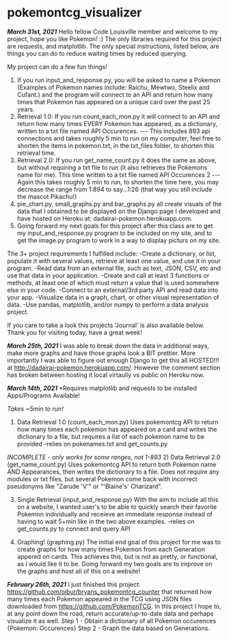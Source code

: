 # pokemontcg_visualizer
***March 31st, 2021***
Hello fellow Code Louisville member and welcome to my project, hope you like Pokemon! :)
The only libraries required for this project are requests, and matplotlib. 
The only special instructions, listed below, are things you can do to reduce waiting times by reduced querying. 

My project can do a few fun things! 
1) If you run input_and_response.py, you will be asked to name a Pokemon (Examples of Pokemon names include: Raichu, Mewtwo, Steelix and Cufant.) and the program will connect to an API and return how many times that Pokemon has appeared on a unique card over the past 25 years.
2) Retrieval 1.0: If you run count_each_mon.py it will connect to an API and return how many times EVERY Pokemon has appeared, as a dictionary, written to a txt file named API Occurences. --- This includes 893 api connections and takes roughly 5 min to run on my computer, feel free to shorten the items in pokemon.txt, in the txt_files folder, to shorten this retrieval time.
3) Retrieval 2.0: If you run get_name_count.py it does the same as above, but without requiring a txt file to run (it also retrieves the Pokemons name for me). This time written to a txt file named API Occurences 2 --- Again this takes roughly 5 min to run, to shorten the time here, you may decrease the range from 1:894 to say...1:26 (that way you still include the mascot Pikachu!)
4) pie_chart.py, small_graphs.py and bar_graphs.py all create visuals of the data that I obtained to be displayed on the Django page I developed and have hosted on Heroku at: dadairai-pokemon.herokuapp.com.
5) Going forward my next goals for this project after this class are to get my input_and_response.py program to be included on my site, and to get the image.py program to work in a way to display picturs on my site.

The 3+ project requirements I fulfilled include:
-Create a dictionary, or list, populate it with several values, retrieve at least one value, and use it in your program.
-Read data from an external file, such as text, JSON, CSV, etc and use that data in your application.
-Create and call at least 3 functions or methods, at least one of which must return a value that is used somewhere else in your code. 
-Connect to an external/3rd party API and read data into your app.
-Visualize data in a graph, chart, or other visual representation of data.
-Use pandas, matplotlib, and/or numpy to perform a data analysis project. 

If you care to take a look this projects 'Journal' is also available below. Thank you for visiting today, have a great week!











***March 25th, 2021***
I was able to break down the data in additional ways, make more graphs and have those graphs look a BIT prettier. More importantly I was able to figure out enough Django to get this all HOSTED!!! at http://dadairai-pokemon.herokuapp.com/. However the comment section has broken between hosting it local virtaully vs public on Heroku now.


***March 14th, 2021***
*Requires matplotlib and requests to be installed
Apps/Programs Available!

*Takes ~5min to run!*
1) Data Retrieval 1.0 (count_each_mon.py) Uses pokemontcg API to return how many times each pokemon has appeared on a card and writes the dictionary to a file, but requires a list of each pokemon name to be provided
            -relies on pokenames.txt and get_counts.py

*INCOMPLETE - only works for some ranges, not 1-893*
2) Data Retrieval 2.0 (get_name_count.py) Uses pokemontcg API to return both Pokemon name AND Appearances, then writes the dictionary to a file. Does not require any modules or txt files, but several Pokemon come back with incorrect pseudonyms like "Zarude 'V'" or "'Blaine's' Charizard".

3) Single Retrieval (input_and_response.py) With the aim to include all this on a website, I wanted user's to be able to quickly search their favorite Pokemon individually and receieve an immediate response instead of having to wait 5+min like in the two above examples. 
            -relies on get_counts.py to connect and query API

4) Graphing! (graphing.py) The initial end goal of this project for me was to create graphs for how many times Pokemon from each Generation appered on cards. This achieves this, but is not as pretty, or functional, as I would like it to be. Going forward my two goals are to improve on the graphs and host all of this on a website!

***February 26th, 2021***
I just finished this project: https://github.com/oibur/bryans_pokemontcg_counter that returned how many times each Pokemon appeared in the TCG using JSON files downloaded from https://github.com/PokemonTCG. In this project I hope to, at any point down the road, return accurate/up-to-date data and perhaps visualize it as well.
Step 1 - Obtain a dictionary of all Pokemon occurences {Pokemon: Occurences}
Step 2 - Graph the data based on Generations. 
